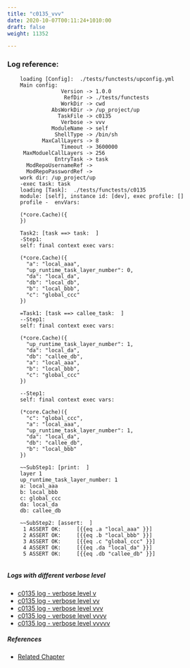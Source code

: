 ```yaml
---
title: "c0135_vvv"
date: 2020-10-07T00:11:24+1010:00
draft: false
weight: 11352

---
```


### Log reference: <no value>

```
    loading [Config]:  ./tests/functests/upconfig.yml
    Main config:
                 Version -> 1.0.0
                  RefDir -> ./tests/functests
                 WorkDir -> cwd
              AbsWorkDir -> /up_project/up
                TaskFile -> c0135
                 Verbose -> vvv
              ModuleName -> self
               ShellType -> /bin/sh
           MaxCallLayers -> 8
                 Timeout -> 3600000
     MaxModuelCallLayers -> 256
               EntryTask -> task
      ModRepoUsernameRef -> 
      ModRepoPasswordRef -> 
    work dir: /up_project/up
    -exec task: task
    loading [Task]:  ./tests/functests/c0135
    module: [self], instance id: [dev], exec profile: []
    profile -  envVars:
    
    (*core.Cache)({
    })
    
    Task2: [task ==> task:  ]
    -Step1:
    self: final context exec vars:
    
    (*core.Cache)({
      "a": "local_aaa",
      "up_runtime_task_layer_number": 0,
      "da": "local_da",
      "db": "local_db",
      "b": "local_bbb",
      "c": "global_ccc"
    })
    
    =Task1: [task ==> callee_task:  ]
    --Step1:
    self: final context exec vars:
    
    (*core.Cache)({
      "up_runtime_task_layer_number": 1,
      "da": "local_da",
      "db": "callee_db",
      "a": "local_aaa",
      "b": "local_bbb",
      "c": "global_ccc"
    })
    
    --Step1:
    self: final context exec vars:
    
    (*core.Cache)({
      "c": "global_ccc",
      "a": "local_aaa",
      "up_runtime_task_layer_number": 1,
      "da": "local_da",
      "db": "callee_db",
      "b": "local_bbb"
    })
    
    ~~SubStep1: [print:  ]
    layer 1
    up_runtime_task_layer_number: 1
    a: local_aaa
    b: local_bbb
    c: global_ccc
    da: local_da
    db: callee_db
    
    ~~SubStep2: [assert:  ]
     1 ASSERT OK:     [{{eq .a "local_aaa" }}]
     2 ASSERT OK:     [{{eq .b "local_bbb" }}]
     3 ASSERT OK:     [{{eq .c "global_ccc" }}]
     4 ASSERT OK:     [{{eq .da "local_da" }}]
     5 ASSERT OK:     [{{eq .db "callee_db" }}]
    
```

##### Logs with different verbose level
* [c0135 log - verbose level v](../../logs/c0135_v)
* [c0135 log - verbose level vv](../../logs/c0135_vv)
* [c0135 log - verbose level vvv](../../logs/c0135_vvv)
* [c0135 log - verbose level vvvv](../../logs/c0135_vvvv)
* [c0135 log - verbose level vvvvv](../../logs/c0135_vvvvv)

##### References
* [Related Chapter](../../block-func/c0135)
